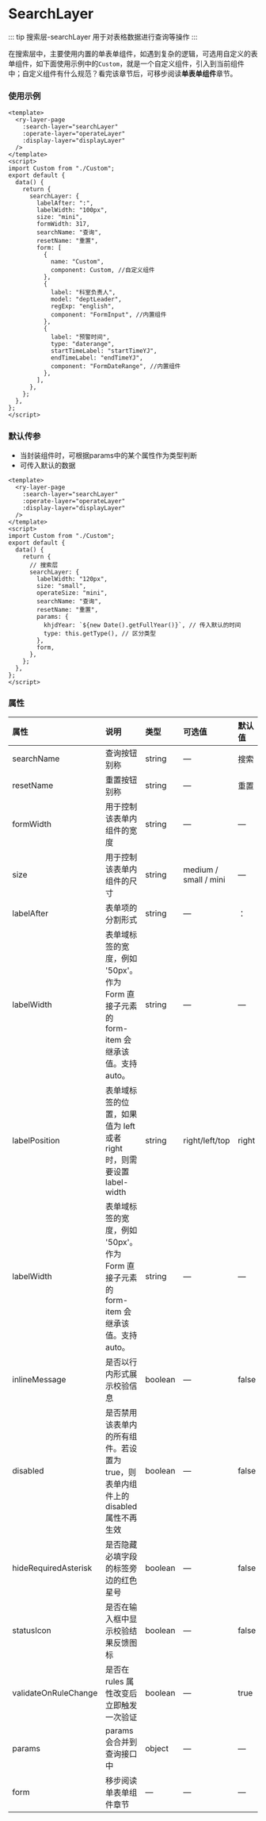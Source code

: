 # SearchLayer

::: tip 搜索层-searchLayer
用于对表格数据进行查询等操作
:::

在搜索层中，主要使用内置的单表单组件，如遇到复杂的逻辑，可选用自定义的表单组件，如下面使用示例中的`Custom`，就是一个自定义组件，引入到当前组件中；自定义组件有什么规范？看完该章节后，可移步阅读**单表单组件**章节。

### 使用示例

```vue {3}
<template>
  <ry-layer-page
    :search-layer="searchLayer"
    :operate-layer="operateLayer"
    :display-layer="displayLayer"
  />
</template>
<script>
import Custom from "./Custom";
export default {
  data() {
    return {
      searchLayer: {
        labelAfter: ":",
        labelWidth: "100px",
        size: "mini",
        formWidth: 317,
        searchName: "查询",
        resetName: "重置",
        form: [
          {
            name: "Custom",
            component: Custom, //自定义组件
          },
          {
            label: "科室负责人",
            model: "deptLeader",
            regExp: "english",
            component: "FormInput", //内置组件
          },
          {
            label: "预警时间",
            type: "daterange",
            startTimeLabel: "startTimeYJ",
            endTimeLabel: "endTimeYJ",
            component: "FormDateRange", //内置组件
          },
        ],
      },
    };
  },
};
</script>
```

### 默认传参

- 当封装组件时，可根据params中的某个属性作为类型判断
- 可传入默认的数据

```vue {3}
<template>
  <ry-layer-page
    :search-layer="searchLayer"
    :operate-layer="operateLayer"
    :display-layer="displayLayer"
  />
</template>
<script>
import Custom from "./Custom";
export default {
  data() {
    return {
      // 搜索层
      searchLayer: {
        labelWidth: "120px",
        size: "small",
        operateSize: "mini",
        searchName: "查询",
        resetName: "重置",
        params: {
          khjdYear: `${new Date().getFullYear()}`, // 传入默认的时间
          type: this.getType(), // 区分类型
        },
        form,
      },
    };
  },
};
</script>
```

### 属性

| 属性                 | 说明                                                                                    | 类型    | 可选值                | 默认值 |
| :------------------- | :-------------------------------------------------------------------------------------- | :------ | :-------------------- | :----- |
| searchName           | 查询按钮别称                                                                            | string  | —                     | 搜索   |
| resetName            | 重置按钮别称                                                                            | string  | —                     | 重置   |
| formWidth            | 用于控制该表单内组件的宽度                                                              | string  | —                     | —      |
| size                 | 用于控制该表单内组件的尺寸                                                              | string  | medium / small / mini | —      |
| labelAfter           | 表单项的分割形式                                                                        | string  | —                     | ：     |
| labelWidth           | 表单域标签的宽度，例如 '50px'。作为 Form 直接子元素的 form-item 会继承该值。支持 auto。 | string  | —                     | —      |
| labelPosition        | 表单域标签的位置，如果值为 left 或者 right 时，则需要设置 label-width                   | string  | right/left/top        | right  |
| labelWidth           | 表单域标签的宽度，例如 '50px'。作为 Form 直接子元素的 form-item 会继承该值。支持 auto。 | string  | —                     | —      |
| inlineMessage        | 是否以行内形式展示校验信息                                                              | boolean | —                     | false  |
| disabled             | 是否禁用该表单内的所有组件。若设置为 true，则表单内组件上的 disabled 属性不再生效       | boolean | —                     | false  |
| hideRequiredAsterisk | 是否隐藏必填字段的标签旁边的红色星号                                                    | boolean | —                     | false  |
| statusIcon           | 是否在输入框中显示校验结果反馈图标                                                      | boolean | —                     | false  |
| validateOnRuleChange | 是否在 rules 属性改变后立即触发一次验证                                                 | boolean | —                     | true   |
| params               | params 会合并到查询接口中                                                               | object  | —                     | —      |
| form                 | 移步阅读 单表单组件章节                                                                 | —       | —                     | —      |

<style>
table th:nth-of-type(1) {
    width: 10%;
}
table th:nth-of-type(2) {
    width: 30%;
}
table th:nth-of-type(3) {
    width: 10%;
}
table th:nth-of-type(4) {
    width: 10%;
}
</style>
